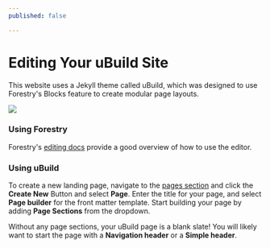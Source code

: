 ```yaml
---
published: false

---
```

# Editing Your uBuild Site

This website uses a Jekyll theme called uBuild, which was designed to use Forestry's Blocks feature to create modular page layouts.

![](https://forestry.io/img/theme/ubuild.png)

### Using Forestry

Forestry's [editing docs](https://forestry.io/docs/editing/) provide a good overview of how to use the editor.

### Using uBuild

To create a new landing page, navigate to the [pages section](#/sections/pages/) and click the **Create New** Button and select **Page**. Enter the title for your page, and select **Page builder** for the front matter template. Start building your page by adding **Page Sections** from the dropdown.

Without any page sections, your uBuild page is a blank slate! You will likely want to start the page with a **Navigation header** or a **Simple header**.